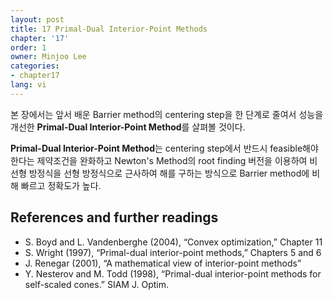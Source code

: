 ```yaml
---
layout: post
title: 17 Primal-Dual Interior-Point Methods
chapter: '17'
order: 1
owner: Minjoo Lee
categories:
- chapter17
lang: vi
---
```


본 장에서는 앞서 배운 Barrier method의 centering step을 한 단계로 줄여서 성능을 개선한 **Primal-Dual Interior-Point Method**를 살펴볼 것이다. 

**Primal-Dual Interior-Point Method**는 centering step에서 반드시 feasible해야 한다는 제약조건을 완화하고  Newton's Method의 root finding 버전을 이용하여 비선형 방정식을 선형 방정식으로 근사하여 해를 구하는 방식으로 Barrier method에 비해 빠르고 정확도가 높다.

## References and further readings
* S. Boyd and L. Vandenberghe (2004), “Convex optimization,” Chapter 11
* S. Wright (1997), “Primal-dual interior-point methods,” Chapters 5 and 6
* J. Renegar (2001), “A mathematical view of interior-point methods”
* Y. Nesterov and M. Todd (1998), “Primal-dual interior-point methods for self-scaled cones.” SIAM J. Optim.